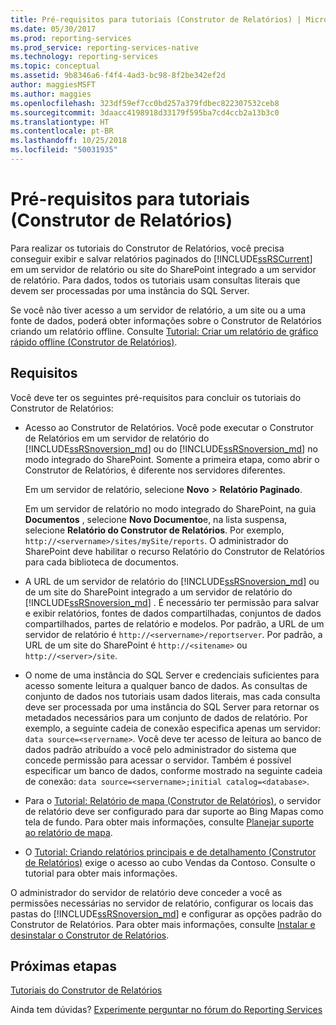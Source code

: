 ```yaml
---
title: Pré-requisitos para tutoriais (Construtor de Relatórios) | Microsoft Docs
ms.date: 05/30/2017
ms.prod: reporting-services
ms.prod_service: reporting-services-native
ms.technology: reporting-services
ms.topic: conceptual
ms.assetid: 9b8346a6-f4f4-4ad3-bc98-8f2be342ef2d
author: maggiesMSFT
ms.author: maggies
ms.openlocfilehash: 323df59ef7cc0bd257a379fdbec822307532ceb8
ms.sourcegitcommit: 3daacc4198918d33179f595ba7cd4ccb2a13b3c0
ms.translationtype: HT
ms.contentlocale: pt-BR
ms.lasthandoff: 10/25/2018
ms.locfileid: "50031935"
---
```

# <a name="prerequisites-for-tutorials-report-builder"></a>Pré-requisitos para tutoriais (Construtor de Relatórios)

Para realizar os tutoriais do Construtor de Relatórios, você precisa conseguir exibir e salvar relatórios paginados do [!INCLUDE[ssRSCurrent](../includes/ssrscurrent-md.md)] em um servidor de relatório ou site do SharePoint integrado a um servidor de relatório. Para dados, todos os tutoriais usam consultas literais que devem ser processadas por uma instância do SQL Server.  
  
Se você não tiver acesso a um servidor de relatório, a um site ou a uma fonte de dados, poderá obter informações sobre o Construtor de Relatórios criando um relatório offline. Consulte [Tutorial: Criar um relatório de gráfico rápido offline &#40;Construtor de Relatórios&#41;](../reporting-services/report-builder/tutorial-create-a-quick-chart-report-offline-report-builder.md).  

## <a name="requirements"></a>Requisitos

Você deve ter os seguintes pré-requisitos para concluir os tutoriais do Construtor de Relatórios:  
  
-   Acesso ao Construtor de Relatórios. Você pode executar o Construtor de Relatórios em um servidor de relatório do [!INCLUDE[ssRSnoversion_md](../includes/ssrsnoversion-md.md)] ou do [!INCLUDE[ssRSnoversion_md](../includes/ssrsnoversion-md.md)] no modo integrado do SharePoint. Somente a primeira etapa, como abrir o Construtor de Relatórios, é diferente nos servidores diferentes.  
  
    Em um servidor de relatório, selecione **Novo** > **Relatório Paginado**.
  
    Em um servidor de relatório no modo integrado do SharePoint, na guia **Documentos** , selecione **Novo Documento**e, na lista suspensa, selecione **Relatório do Construtor de Relatórios**. Por exemplo, `http://<servername>/sites/mySite/reports`. O administrador do SharePoint deve habilitar o recurso Relatório do Construtor de Relatórios para cada biblioteca de documentos.  
  
-   A URL de um servidor de relatório do [!INCLUDE[ssRSnoversion_md](../includes/ssrsnoversion-md.md)] ou de um site do SharePoint integrado a um servidor de relatório do [!INCLUDE[ssRSnoversion_md](../includes/ssrsnoversion-md.md)] . É necessário ter permissão para salvar e exibir relatórios, fontes de dados compartilhadas, conjuntos de dados compartilhados, partes de relatório e modelos. Por padrão, a URL de um servidor de relatório é `http://<servername>/reportserver`. Por padrão, a URL de um site do SharePoint é `http://<sitename>` ou `http://<server>/site`.  
  
-   O nome de uma instância do SQL Server e credenciais suficientes para acesso somente leitura a qualquer banco de dados. As consultas de conjunto de dados nos tutoriais usam dados literais, mas cada consulta deve ser processada por uma instância do SQL Server para retornar os metadados necessários para um conjunto de dados de relatório. Por exemplo, a seguinte cadeia de conexão especifica apenas um servidor: `data source=<servername>`. Você deve ter acesso de leitura ao banco de dados padrão atribuído a você pelo administrador do sistema que concede permissão para acessar o servidor. Também é possível especificar um banco de dados, conforme mostrado na seguinte cadeia de conexão: `data source=<servername>;initial catalog=<database>`.  
  
-   Para o [Tutorial: Relatório de mapa (Construtor de Relatórios)](Tutorial:%20Map%20Report%20\(Report%20Builder\).md), o servidor de relatório deve ser configurado para dar suporte ao Bing Mapas como tela de fundo. Para obter mais informações, consulte [Planejar suporte ao relatório de mapa](https://msdn.microsoft.com/5ddc97a7-7ee5-475d-bc49-3b814dce7e19).   

-   O [Tutorial: Criando relatórios principais e de detalhamento (Construtor de Relatórios)](Tutorial:%20Creating%20Drillthrough%20and%20Main%20Reports%20\(Report%20Builder\).md) exige o acesso ao cubo Vendas da Contoso. Consulte o tutorial para obter mais informações. 
  
O administrador do servidor de relatório deve conceder a você as permissões necessárias no servidor de relatório, configurar os locais das pastas do [!INCLUDE[ssRSnoversion_md](../includes/ssrsnoversion-md.md)] e configurar as opções padrão do Construtor de Relatórios. Para obter mais informações, consulte [Instalar e desinstalar o Construtor de Relatórios](https://msdn.microsoft.com/library/2c9a5814-17bf-4947-8fb3-6269e7caa416).  

## <a name="next-steps"></a>Próximas etapas

[Tutoriais do Construtor de Relatórios](../reporting-services/report-builder-tutorials.md)  

Ainda tem dúvidas? [Experimente perguntar no fórum do Reporting Services](https://go.microsoft.com/fwlink/?LinkId=620231)
